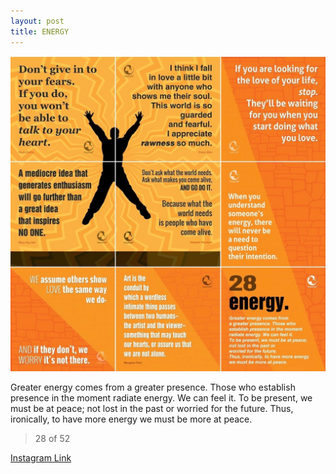 ```yaml
---
layout: post
title: ENERGY
---
```


![28 ENERGY](/images/dc28.jpg)

Greater energy comes from a greater presence. Those who establish presence in the moment radiate energy. We can feel it. To be present, we must be at peace; not lost in the past or worried for the future. Thus, ironically, to have more energy we must be more at peace.

> 28 of 52

[Instagram Link](https://www.instagram.com/p/qLNwtERMsK/)
